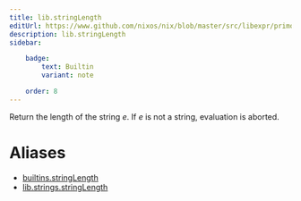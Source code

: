 ```yaml
---
title: lib.stringLength
editUrl: https://www.github.com/nixos/nix/blob/master/src/libexpr/primops.cc
description: lib.stringLength
sidebar:

    badge:
        text: Builtin
        variant: note

    order: 8
---
```


Return the length of the string *e*. If *e* is not a string,
evaluation is aborted.


# Aliases

- [builtins.stringLength](/nix-doc-comments/reference/builtins/builtins-stringLength)
- [lib.strings.stringLength](/nix-doc-comments/reference/lib/strings/lib-strings-stringLength)


